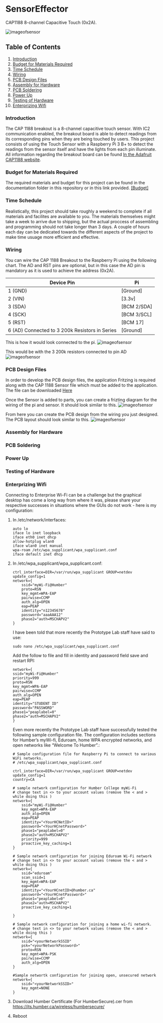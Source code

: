 # SensorEffector
CAP1188 8-channel Capacitive Touch (0x2A).

![imageofsensor](https://github.com/JuanRodriguez19/SensorEffector/blob/master/Documentation/TouchSensor.jpg)

## Table of Contents
1. [Introduction](#introduction)
2. [Budget for Materials Required](#budget-for-materials-required)
3. [Time Schedule](#time-schedule)
4. [Wiring](#wiring)
5. [PCB Design Files](#pcb-design-files)
6. [Assembly for Hardware](#assembly-for-hardware)
7. [PCB Soldering](#pcb-soldering)
8. [Power Up](#power-up)
9. [Testing of Hardware](#testing-of-hardware)
10. [Enterprizing Wifi](#enterprizing-wifi)


### Introduction
The CAP 1188 breakout is a 8-channel capacitive touch sensor. With IC2 communication enabled, the breakout board is able to detect readings from its corresponding pins when they are being touched by users. This project consists of using the Touch Sensor with a Raspberry Pi 3 B+ to detect the readings from the sensor itself and have the lights from each pin illuminate. All information regarding the breakout board can be found [In the Adafruit CAP1188 website](https://learn.adafruit.com/adafruit-cap1188-breakout).

### Budget for Materials Required
The required materials and budget for this project can be found in the documentation folder in this repository or in this link provided.
<a href = "https://github.com/JuanRodriguez19/SensorEffector/blob/master/Documentation/PowerSwitchBudget.pdf">[Budget]</a>

### Time Schedule
Realistically, this project should take roughly a weekend to complete if all materials and facilites are available to you. The materials themselves might take a week to arrive due to shipping, but the actual proccess of assembling and programming should not take longer than 3 days. A couple of hours each day can be dedicated towards the different aspects of the project to make time usuage more efficient and effective.

### Wiring
You can wire the CAP 1188 Breakout to the Raspberry Pi using the following chart. The AD and RST pins are optional, but in this case the AD pin is mandatory as it is used to achieve the address (0x2A).

| Device Pin                                     | Pi           |
| ---------------------------------------------- | ------------ |
| 1 (GND)                                        | [Ground]     |
| 2 (VIN)                                        | [3.3v]       |
| 3 (SDA)                                        | [BCM 2/SDA]  |
| 4 (SCK)                                        | [BCM 3/SCL]  |
| 5 (RST)                                        | [BCM 17]     |
| 6 (AD) Connected to 3 200k Resistors in Series | [Ground]     |

This is how it would look connected to the pi.
![imageofsensor](https://github.com/JuanRodriguez19/SensorEffector/blob/master/Documentation/BreadBoardWiring.jpg)

This would be with the 3 200k resistors connected to pin AD
![imageofsensor](https://github.com/JuanRodriguez19/SensorEffector/blob/master/Documentation/IMG_0882.jpg)


### PCB Design Files
In order to develop the PCB design files, the appilcation Fritzing is required along with the CAP 1188 Sensor file which must be added to the application. The file can be downloaded <a href = "https://github.com/JuanRodriguez19/SensorEffector/blob/master/Documentation/Adafruit%20CAP1188%20-%208-Key%20Capacitive%20Touch%20Sensor%20Breakout%20(1).fzpz">Here</a>

Once the Sensor is added to parts, you can create a frizting diagram for the wiring of the pi and sensor. It should look similar to this.
![imageofsensor](https://github.com/JuanRodriguez19/SensorEffector/blob/master/Documentation/TouchSensor_bb.png)

From here you can create the PCB design from the wiring you just designed. The PCB layout should look similar to this.
![imageofsensor](https://github.com/JuanRodriguez19/SensorEffector/blob/master/Documentation/TouchSensor_pcb.png)



### Assembly for Hardware

### PCB Soldering

### Power Up

### Testing of Hardware

### Enterprizing Wifi

Connecting to Enterprise Wi-Fi can be a challenge but the graphical desktop has come a long way from where it was, please share your respective successes in situations where the GUIs do not work - here is my configuration:

1.  In /etc/network/interfaces:
	```
	auto lo
	iface lo inet loopback
	iface eth0 inet dhcp
	allow-hotplug wlan0
	iface wlan0 inet manual
	wpa-roam /etc/wpa_supplicant/wpa_supplicant.conf
	iface default inet dhcp
	```

2.  In /etc/wpa_supplicant/wpa_supplicant.conf:
	```
	ctrl_interface=DIR=/var/run/wpa_supplicant GROUP=netdev
	update_config=1
	network={
        ssid="myWi-Fi@Humber"
        proto=RSN
        key_mgmt=WPA-EAP
        pairwise=CCMP
        auth_alg=OPEN
        eap=PEAP
        identity="n12345678"
        password="aaaAAA12"
        phase2="auth=MSCHAPV2"
	}
	```

	I have been told that more recently the Prototype Lab staff have said to use:
	```
	sudo nano /etc/wpa_supplicant/wpa_supplicant.conf
	```

	Add the follow to file and fill in identity and password field save and restart RPI:
	```
	network={
	ssid="myWi-Fi@Humber"
	priority=999
	proto=RSN
	key_mgmt=WPA-EAP
	pairwise=CCMP
	auth_alg=OPEN
	eap=PEAP
	identity="STUDENT ID"
	password="PASSWORD"
	phase1="peaplabel=0"
	phase2="auth=MSCHAPV2"
	}
	```
	Even more recently the Prototype Lab staff have successfully tested the 
	following sample configuration file. The configuration includes sections 
	for Humber’s myWi-fi, Eduroam, home WPA encrypted networks, and open networks like “Welcome To Humber”.:
	```
	# Sample configuration file for Raspberry Pi to connect to various WiFi networks.
	# /etc/wpa_supplicant/wpa_supplicant.conf

	ctrl_interface=DIR=/var/run/wpa_supplicant GROUP=netdev
	update_config=1
	country=CA

	# sample network configuration for Humber College myWi-Fi
	# change text in <> to your account values (remove the < and > while doing this )
	network={
		ssid="myWi-Fi@Humber"
		key_mgmt=WPA-EAP
		auth_alg=OPEN
		eap=PEAP
		identity="<YourHCNetID>"
		password="<YourHCnetPassword>"
		phase1="peaplabel=0"
		phase2="auth=MSCHAPV2"
		priority=999
		proactive_key_caching=1
	}

	# Sample network configuration for joining Eduroam Wi-Fi network
	# change text in <> to your account values (remove the < and > while doing this )
	network={
		ssid="eduroam"
		scan_ssid=1
		key_mgmt=WPA-EAP
		eap=PEAP
		identity="<YourHCnetID>@humber.ca"
		password="<YourHCnetPassword>"
		phase1="peaplabel=0"
		phase2="auth=MSCHAPV2"
		proactive_key_caching=1

	}

	# Sample network configuration for joining a home wi-fi network.
	# change text in <> to your network values (remove the < and > while doing this )
	network={
		ssid="<yourNetworkSSID"
		psk="<yourNetworkPassword>"
		proto=RSN
		key_mgmt=WPA-PSK
		pairwise=CCMP
		auth_alg=OPEN
	}

	#Sample networtk configuration for joining open, unsecured network
	network={
		ssid="<yourNetworkSSID>"
		key_mgmt=NONE
	}
	```
	
3.  Download Humber Certificate (For HumberSecure).cer from https://its.humber.ca/wireless/humbersecure/

4.  Reboot
